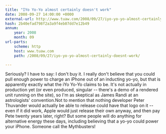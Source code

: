 ```yaml
---
title: "IYo Yo-Yo almost certainly doesn't work"
date: 2008-09-27 14:00:00 +0000
external-url: http://www.tuaw.com/2008/09/27/iyo-yo-yo-almost-certainly-doesnt-work/
hash: 2b40efad798f2a3a9f4eb07dd7e12b49
annum:
    year: 2008
    month: 09
url-parts:
    scheme: http
    host: www.tuaw.com
    path: /2008/09/27/iyo-yo-yo-almost-certainly-doesnt-work/

---
```


Seriously? I have to say: I don't buy it. I really don't believe that you could pull enough power to charge an iPhone out of an inducting yo-yo, but that is apparently exactly what the iYo Yo-Yo claims to be. It's not actually in production yet (or even produced, singular -- there's a demo of a rendered unit running on the site), so I'm as skeptical as James Randi at an astrologists' convention.Not to mention that nothing developer Peter Thuvander would actually be able to release could have that logo on it -- even if it did work, Apple would just release their own anyway, and then pay Pete twenty years later, right? But some people will do anything for alternative energy these days, including believing that a yo-yo could power your iPhone. Someone call the Mythbusters!
